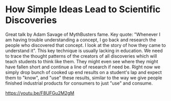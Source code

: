 # How Simple Ideas Lead to Scientific Discoveries

Great talk by Adam Savage of MythBusters fame. Key quote: "Whenever I
am having trouble understanding a concept, I go back and research the
people who discovered that concept. I look at the story of how they
came to understand it". This key technique is usually lacking in
education. We need to trace the thought patterns of the creators of
all discoveries which will teach students to think like them. They
might even see where they might have fallen short and continue a line
of research if need be. Right now we simply drop bunch of cooked up
end results on a student's lap and expect them to "know", and "use"
these results, similar to the way we give people finished industrial
products for consumers to just "use" and consume.

https://youtu.be/F8UFGu2M2gM
